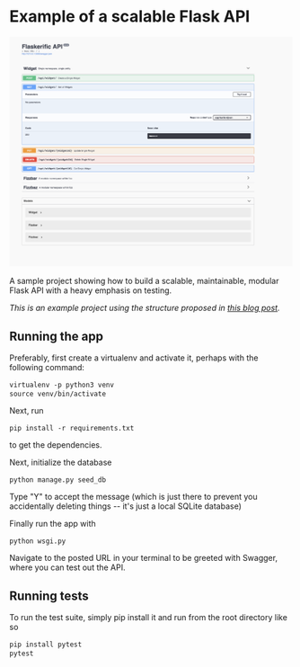 # Example of a scalable Flask API

![The site](docs/site.png)

A sample project showing how to build a scalable, maintainable, modular Flask API with a heavy emphasis on testing.

_This is an example project using the structure proposed in [this blog post](http://alanpryorjr.com/2019-05-20-flask-api-example/)._


## Running the app

Preferably, first create a virtualenv and activate it, perhaps with the following command:

```
virtualenv -p python3 venv
source venv/bin/activate
```

Next, run

```
pip install -r requirements.txt
```

to get the dependencies.

Next, initialize the database

```
python manage.py seed_db
```

Type "Y" to accept the message (which is just there to prevent you accidentally deleting things -- it's just a local SQLite database)

Finally run the app with

```
python wsgi.py
```

Navigate to the posted URL in your terminal to be greeted with Swagger, where you can test out the API.




## Running tests

To run the test suite, simply pip install it and run from the root directory like so

```
pip install pytest
pytest
```

